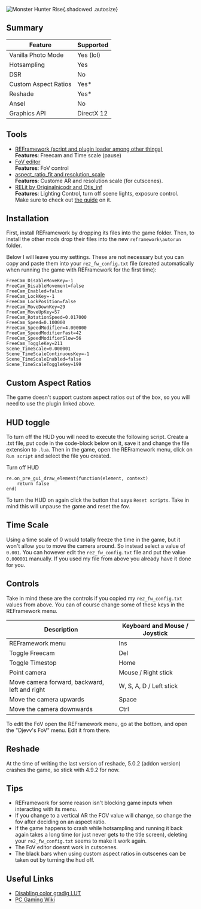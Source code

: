 ![Monster Hunter Rise](Images\mhrise.png "Shot by Originalnicodr"){.shadowed .autosize}
 
## Summary
 
Feature | Supported
--|--
Vanilla Photo Mode | Yes (lol)
Hotsampling | Yes
DSR | No
Custom Aspect Ratios | Yes*
Reshade | Yes*
Ansel | No
Graphics API | DirectX 12
 
## Tools
 
* [REFramework (script and plugin loader among other things)](https://github.com/praydog/REFramework)  
**Features**: Freecam and Time scale (pause)
* [FoV editor](https://www.nexusmods.com/monsterhunterrise/mods/84)  
**Features**: FoV control
* [aspect_ratio_fit and resolution_scale](https://www.nexusmods.com/monsterhunterrise/mods/40)  
**Features**: Custome AR and resolution scale (for cutscenes).
* [RELit by Originalnicodr and Otis_inf](https://github.com/originalnicodr/RELit)  
**Features**: Lighting Control, turn off scene lights, exposure control.  
Make sure to check out [the guide](../GeneralGuides/relit.htm) on it.

## Installation
First, install REFramework by dropping its files into the game folder. Then, to install the other mods drop their files into the new `reframework\autorun` folder.

Below I will leave you my settings. These are not necessary but you can copy and paste them into your `re2_fw_config.txt` file (created automatically when running the game with REFramework for the first time):

```
FreeCam_DisableMoveKey=-1
FreeCam_DisableMovement=false
FreeCam_Enabled=false
FreeCam_LockKey=-1
FreeCam_LockPosition=false
FreeCam_MoveDownKey=29
FreeCam_MoveUpKey=57
FreeCam_RotationSpeed=0.017000
FreeCam_Speed=0.100000
FreeCam_SpeedModifier=4.000000
FreeCam_SpeedModifierFast=42
FreeCam_SpeedModifierSlow=56
FreeCam_ToggleKey=211
Scene_TimeScale=0.000001
Scene_TimeScaleContinuousKey=-1
Scene_TimeScaleEnabled=false
Scene_TimeScaleToggleKey=199
```

## Custom Aspect Ratios

The game doesn't support custom aspect ratios out of the box, so you will need to use the plugin linked above.

## HUD toggle
To turn off the HUD you will need to execute the following script. Create a .txt file, put code in the code-block below on it, save it and change the file extension to `.lua`. Then in the game, open the REFramework menu, click on `Run script` and select the file you created.

Turn off HUD
```
re.on_pre_gui_draw_element(function(element, context)
    return false
end)
```

To turn the HUD on again click the button that says `Reset scripts`. Take in mind this will unpause the game and reset the fov.

## Time Scale
Using a time scale of 0 would totally freeze the time in the game, but it won't allow you to move the camera around. So instead select a value of `0.001`. You can however edit the `re2_fw_config.txt` file and put the value `0.000001` manually. If you used my file from above you already have it done for you.

## Controls

Take in mind these are the controls if you copied my `re2_fw_config.txt` values from above. You can of course change some of these keys in the REFramework menu.

Description | Keyboard and Mouse / Joystick
--|--
REFramework menu | Ins
Toggle Freecam | Del
Toggle Timestop | Home
Point camera | Mouse / Right stick
Move camera forward, backward, left and right | W, S, A, D / Left stick
Move the camera upwards | Space
Move the camera downwards | Ctrl

To edit the FoV open the REFramework menu, go at the bottom, and open the "Djevv's FoV" menu. Edit it from there.

## Reshade
At the time of writing the last version of reshade, 5.0.2 (addon version) crashes the game, so stick with 4.9.2 for now.

## Tips
- REFramework for some reason isn't blocking game inputs when interacting with its menu.
- If you change to a vertical AR the FOV value will change, so change the fov after deciding on an aspect ratio.
- If the game happens to crash while hotsampling and running it back again takes a long time (or just never gets to the title screen), deleting your `re2_fw_config.txt` seems to make it work again.
- The FoV editor doesnt work in cutscenes.
- The black bars when using custom aspect ratios in cutscenes can be taken out by turning the hud off.

## Useful Links

* [Disabling color gradig LUT](https://www.nexusmods.com/monsterhunterrise/mods/31)
* [PC Gaming Wiki](https://www.pcgamingwiki.com/wiki/Bulletstorm:_Full_Clip_Edition)
